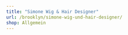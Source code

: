 ```yaml
---
title: "Simone Wig & Hair Designer"
url: /brooklyn/simone-wig-und-hair-designer/
shop: Allgemein
---
```

